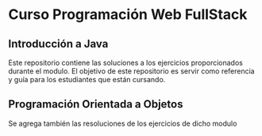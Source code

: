 # Curso Programación Web FullStack 

## Introducción a Java
Este repositorio contiene las soluciones a los ejercicios proporcionados durante el modulo. El objetivo de este repositorio es servir como referencia y guía para los estudiantes que están cursando.

## Programación Orientada a Objetos
Se agrega también las resoluciones de los ejercicios de dicho modulo